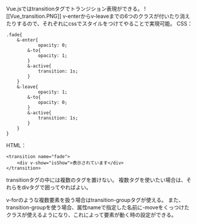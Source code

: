 Vue.jsではtransitionタグでトランジション表現ができる。
![[Vue_transition.PNG]]
v-enterからv-leaveまでの6つのクラスが付いたり消えたりするので、それぞれにcssでスタイルをつけてやることで実現可能。
CSS：
```
.fade{
	&-enter{
			opacity: 0;
		&-to{
			opacity: 1;
		}
		&-active{
			transition: 1s;
		}
	}
	&-leave{
			opacity: 1;
		&-to{
			opacity: 0;
		}
		&-active{
			transition: 1s;
		}
	}
}
```
HTML：
```
<transition name="fade">
	<div v-show="isShow">表示されています</div>
</transition>
```
transitionタグの中には複数のタグを置けない。
複数タグを使いたい場合は、それらをdivタグで囲ってやればよい。

v-forのような複数要素を扱う場合はtransition-groupタグが使える。
また、transition-groupを使う場合、属性nameで指定した名前に-moveをくっつけたクラスが使えるようになり、これによって要素が動く時の設定ができる。